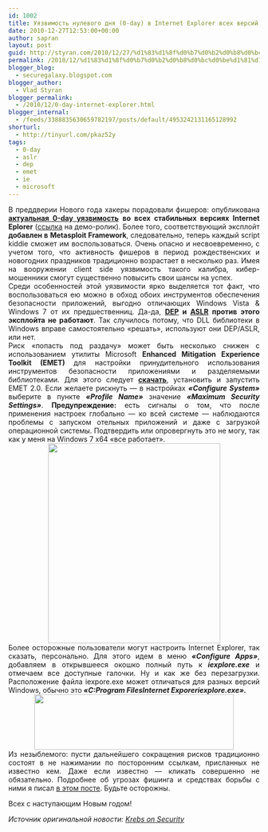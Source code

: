 ```yaml
---
id: 1002
title: Уязвимость нулевого дня (0-day) в Internet Explorer всех версий
date: 2010-12-27T12:53:00+00:00
author: sapran
layout: post
guid: http://styran.com/2010/12/27/%d1%83%d1%8f%d0%b7%d0%b2%d0%b8%d0%bc%d0%be%d1%81%d1%82%d1%8c-%d0%bd%d1%83%d0%bb%d0%b5%d0%b2%d0%be%d0%b3%d0%be-%d0%b4%d0%bd%d1%8f-0-day-%d0%b2-internet-explorer-%d0%b2%d1%81%d0%b5%d1%85-%d0%b2%d0%b5/
permalink: /2010/12/%d1%83%d1%8f%d0%b7%d0%b2%d0%b8%d0%bc%d0%be%d1%81%d1%82%d1%8c-%d0%bd%d1%83%d0%bb%d0%b5%d0%b2%d0%be%d0%b3%d0%be-%d0%b4%d0%bd%d1%8f-0-day-%d0%b2-internet-explorer-%d0%b2%d1%81%d0%b5%d1%85-%d0%b2%d0%b5/
blogger_blog:
  - securegalaxy.blogspot.com
blogger_author:
  - Vlad Styran
blogger_permalink:
  - /2010/12/0-day-internet-explorer.html
blogger_internal:
  - /feeds/3388835630659782197/posts/default/4953242131165128992
shorturl:
  - http://tinyurl.com/pkaz52y
tags:
  - 0-day
  - aslr
  - dep
  - emet
  - ie
  - microsoft
---
```

<div style="text-align: justify;">
  В преддверии Нового года хакеры порадовали фишеров: опубликована <a href="https://www.microsoft.com/technet/security/advisory/2488013.mspx"><b>актуальная 0-day уязвимость</b></a> <b>во всех стабильных версиях Internet Eplorer</b> (<a href="https://www.offensive-security.com/offsec/internet-explorer-css-0day-on-windows-7/">ссылка</a> на демо-ролик). Более того, соответствующий эксплойт <b>добавлен в</b> <b>Metasploit Framework</b>, следовательно, теперь каждый script kiddie сможет им воспользоваться. Очень опасно и несвоевременно, с учетом того, что активность фишеров в период рождественских и новогодних праздников традиционно возрастает в несколько раз. Имея на вооружении client side уязвимость такого калибра, кибер-мошенники смогут существенно повысить свои шансы на успех.
</div>

<div style="text-align: justify;">
  Среди особенностей этой уязвимости ярко выделяется тот факт, что воспользоваться ею можно в обход обоих инструментов обеспечения безопасности приложений, выгодно отличающих Windows Vista & Windows 7 от их предшественниц. Да-да, <b><a href="http://ru.wikipedia.org/wiki/Data_Execution_Prevention">DEP</a> и <a href="http://ru.wikipedia.org/wiki/Address_Space_Layout_Randomization">ASLR</a> против этого эксплойта не работают</b>. Так случилось потому, что DLL библиотеки в Windows вправе самостоятельно &#171;решать&#187;, используют они DEP/ASLR, или нет.
</div>

<div style="text-align: justify;">
</div>

<div style="text-align: justify;">
  Риск &#171;попасть под раздачу&#187; может быть несколько снижен c использованием утилиты Microsoft <b>Enhanced Mitigation Experience Toolkit (EMET) </b>для настройки принудительного использования инструментов безопасности приложениями и разделяемыми библиотеками. Для этого следует <a href="https://www.microsoft.com/downloads/en/details.aspx?FamilyID=c6f0a6ee-05ac-4eb6-acd0-362559fd2f04"><b>скачать</b></a>, установить и запустить EMET 2.0. Если желаете рискнуть &#8212; в настройках <b><i>&#171;Configure System&#187;</i></b> выберите в пункте <b><i>&#171;Profile Name&#187;</i></b> значение <b><i>&#171;Maximum Security Settings&#187;</i></b>. <b>Предупреждение:</b> есть сигналы о том, что после применения настроек глобально &#8212; ко всей системе &#8212; наблюдаются проблемы с запуском отельных приложений и даже с загрузкой операционной системы. Подтвердить или опровергнуть это не могу, так как у меня на Windows 7 x64 &#171;все работает&#187;.
</div>

<div style="clear: both; text-align: center;">
  <a href="http://2.bp.blogspot.com/_qASWdX8owQc/TRhy3l71aYI/AAAAAAAAFgU/ngkPBvx9Ul8/s1600/emet.png" style="margin-left: 1em; margin-right: 1em;"><img border="0" height="400" src="http://2.bp.blogspot.com/_qASWdX8owQc/TRhy3l71aYI/AAAAAAAAFgU/ngkPBvx9Ul8/s400/emet.png" width="345" /></a>
</div>

<div style="text-align: justify;">
  Более осторожные пользователи могут настроить Internet Explorer, так сказать, персонально. Для этого идем в меню <i><b>&#171;Configure Apps&#187;</b></i>, добавляем в открывшееся окошко полный путь к<b> <i>iexplore.exe</i></b><i> </i>и отмечаем все доступные галочки. Ну и как же без перезагрузки. Расположение файла iexpore.exe может отличаться для разных версий Windows, обычно это<b><i> &#171;C:Program FilesInternet Exporeriexplore.exe&#187;.</i></b>
</div>

<div style="clear: both; text-align: center;">
</div>

<div style="clear: both; text-align: center;">
  <a href="http://2.bp.blogspot.com/_qASWdX8owQc/TRh1Ea3B7XI/AAAAAAAAFgc/W7Z3iTLMN4A/s1600/emet2.png" style="margin-left: 1em; margin-right: 1em;"><img border="0" height="111" src="http://2.bp.blogspot.com/_qASWdX8owQc/TRh1Ea3B7XI/AAAAAAAAFgc/W7Z3iTLMN4A/s400/emet2.png" width="400" /></a>
</div>

<div style="text-align: justify;">
  Из незыблемого: пусти дальнейшего сокращения рисков традиционно состоят в не нажимании по посторонним ссылкам, присланных не известно кем. Даже если известно &#8212; кликать совершенно не обязательно. Подробнее об угрозах фишинга и средствах борьбы с ними я писал <a href="http://securegalaxy.blogspot.com/2010/07/blog-post.html">в этом посте</a>. Будьте осторожны.
</div>

Всех с наступающим Новым годом!

_Источник оригинальной новости: [Krebs on Security](https://krebsonsecurity.com/2010/12/exploit-published-for-new-internet-explorer-flaw/)_

<div class="addtoany_share_save_container addtoany_content_bottom">
  <div class="a2a_kit a2a_kit_size_32 addtoany_list a2a_target" id="wpa2a_139">
    <a class="a2a_button_facebook" href="http://www.addtoany.com/add_to/facebook?linkurl=https%3A%2F%2Fblog.styran.com%2F2010%2F12%2F%25d1%2583%25d1%258f%25d0%25b7%25d0%25b2%25d0%25b8%25d0%25bc%25d0%25be%25d1%2581%25d1%2582%25d1%258c-%25d0%25bd%25d1%2583%25d0%25bb%25d0%25b5%25d0%25b2%25d0%25be%25d0%25b3%25d0%25be-%25d0%25b4%25d0%25bd%25d1%258f-0-day-%25d0%25b2-internet-explorer-%25d0%25b2%25d1%2581%25d0%25b5%25d1%2585-%25d0%25b2%25d0%25b5%2F&linkname=%D0%A3%D1%8F%D0%B7%D0%B2%D0%B8%D0%BC%D0%BE%D1%81%D1%82%D1%8C%20%D0%BD%D1%83%D0%BB%D0%B5%D0%B2%D0%BE%D0%B3%D0%BE%20%D0%B4%D0%BD%D1%8F%20%280-day%29%20%D0%B2%20Internet%20Explorer%20%D0%B2%D1%81%D0%B5%D1%85%20%D0%B2%D0%B5%D1%80%D1%81%D0%B8%D0%B9" title="Facebook" rel="nofollow" target="_blank"></a><a class="a2a_button_twitter" href="http://www.addtoany.com/add_to/twitter?linkurl=https%3A%2F%2Fblog.styran.com%2F2010%2F12%2F%25d1%2583%25d1%258f%25d0%25b7%25d0%25b2%25d0%25b8%25d0%25bc%25d0%25be%25d1%2581%25d1%2582%25d1%258c-%25d0%25bd%25d1%2583%25d0%25bb%25d0%25b5%25d0%25b2%25d0%25be%25d0%25b3%25d0%25be-%25d0%25b4%25d0%25bd%25d1%258f-0-day-%25d0%25b2-internet-explorer-%25d0%25b2%25d1%2581%25d0%25b5%25d1%2585-%25d0%25b2%25d0%25b5%2F&linkname=%D0%A3%D1%8F%D0%B7%D0%B2%D0%B8%D0%BC%D0%BE%D1%81%D1%82%D1%8C%20%D0%BD%D1%83%D0%BB%D0%B5%D0%B2%D0%BE%D0%B3%D0%BE%20%D0%B4%D0%BD%D1%8F%20%280-day%29%20%D0%B2%20Internet%20Explorer%20%D0%B2%D1%81%D0%B5%D1%85%20%D0%B2%D0%B5%D1%80%D1%81%D0%B8%D0%B9" title="Twitter" rel="nofollow" target="_blank"></a><a class="a2a_button_google_plus" href="http://www.addtoany.com/add_to/google_plus?linkurl=https%3A%2F%2Fblog.styran.com%2F2010%2F12%2F%25d1%2583%25d1%258f%25d0%25b7%25d0%25b2%25d0%25b8%25d0%25bc%25d0%25be%25d1%2581%25d1%2582%25d1%258c-%25d0%25bd%25d1%2583%25d0%25bb%25d0%25b5%25d0%25b2%25d0%25be%25d0%25b3%25d0%25be-%25d0%25b4%25d0%25bd%25d1%258f-0-day-%25d0%25b2-internet-explorer-%25d0%25b2%25d1%2581%25d0%25b5%25d1%2585-%25d0%25b2%25d0%25b5%2F&linkname=%D0%A3%D1%8F%D0%B7%D0%B2%D0%B8%D0%BC%D0%BE%D1%81%D1%82%D1%8C%20%D0%BD%D1%83%D0%BB%D0%B5%D0%B2%D0%BE%D0%B3%D0%BE%20%D0%B4%D0%BD%D1%8F%20%280-day%29%20%D0%B2%20Internet%20Explorer%20%D0%B2%D1%81%D0%B5%D1%85%20%D0%B2%D0%B5%D1%80%D1%81%D0%B8%D0%B9" title="Google+" rel="nofollow" target="_blank"></a><a class="a2a_button_linkedin" href="http://www.addtoany.com/add_to/linkedin?linkurl=https%3A%2F%2Fblog.styran.com%2F2010%2F12%2F%25d1%2583%25d1%258f%25d0%25b7%25d0%25b2%25d0%25b8%25d0%25bc%25d0%25be%25d1%2581%25d1%2582%25d1%258c-%25d0%25bd%25d1%2583%25d0%25bb%25d0%25b5%25d0%25b2%25d0%25be%25d0%25b3%25d0%25be-%25d0%25b4%25d0%25bd%25d1%258f-0-day-%25d0%25b2-internet-explorer-%25d0%25b2%25d1%2581%25d0%25b5%25d1%2585-%25d0%25b2%25d0%25b5%2F&linkname=%D0%A3%D1%8F%D0%B7%D0%B2%D0%B8%D0%BC%D0%BE%D1%81%D1%82%D1%8C%20%D0%BD%D1%83%D0%BB%D0%B5%D0%B2%D0%BE%D0%B3%D0%BE%20%D0%B4%D0%BD%D1%8F%20%280-day%29%20%D0%B2%20Internet%20Explorer%20%D0%B2%D1%81%D0%B5%D1%85%20%D0%B2%D0%B5%D1%80%D1%81%D0%B8%D0%B9" title="LinkedIn" rel="nofollow" target="_blank"></a><a class="a2a_dd addtoany_share_save" href="https://www.addtoany.com/share"></a>
  </div>
</div>